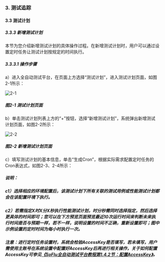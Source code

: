 ### 3. 测试追踪

#### 3.3 测试计划

##### 3.3.3 新增测试计划

本节为您介绍新增测试计划的具体操作过程。在新增测试计划时，用户可以通过设置定时任务让测试计划按规定的时间执行。

##### 3.3.3.1 操作步骤

a）进入全自动测试平台，在页面上方选择“测试计划”，进入测试计划页面，如图2-1所示：

![2-1](https://www.feisuanyz.com/fstest/cszz/jihua/newcsjh_1.png)

##### 图2-1 测试计划页面

b）单击测试计划列表上方的“+”按钮，选择“新增测试计划”，系统弹出新增测试计划页面，如图2-2所示：

![2-2](https://www.feisuanyz.com/fstest/cszz/jihua/newcsjh_2.png)

##### 图2-2 新增测试计划页面

c）填写测试计划的基本信息，单击“生成Cron”，根据实际需求配置定时任务的Cron表达式，如图2-3、2-4所示：

##### 说明：

##### c1）选择相应的环境配置后，该测试计划下所有关联的测试用例或性能测试计划都会在该配置环境下执行。

##### c2）若需指定X时X分X秒执行性能测试计划，时分秒需同时选择指定，然后选择更具体的时间即可；您可以在下方预览页面预览最近10次运行时间来判断未来执行时间是否与预期一样，若不一样，说明设置的时间不正确，重新设置即可；图中示例设置的定时时间为每小时执行一次。

##### 注意：进行定时任务设置时，系统会检验AccessKey是否填写，若未填写，用户需使用主账号在系统设置中配置好AccessKey后再进行相关操作，关于如何配置AccessKey可参见[《SoFlu全自动测试平台教程第1.4.2节：配置AccessKey》](https://gitee.com/feisuanyz/SoFlu-adp/blob/master/SoFlu%E5%85%A8%E8%87%AA%E5%8A%A8%E6%B5%8B%E8%AF%95%E5%B9%B3%E5%8F%B0%E6%95%99%E7%A8%8B/1.%20%E7%B3%BB%E7%BB%9F%E9%85%8D%E7%BD%AE/4.%20%E7%B3%BB%E7%BB%9F%E5%8F%82%E6%95%B0/2.%20%E9%85%8D%E7%BD%AEAccessKey.md)。
